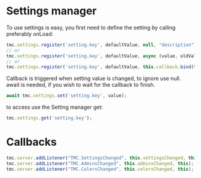 # Settings manager

To use settings is easy, you first need to define the setting by calling preferably onLoad:

```ts
tmc.settings.register('setting.key', defaultValue, null, "description");
// or
tmc.settings.register('setting.key', defaultValue, async (value, oldValue) => {} , "description");
// or
tmc.settings.register('setting.key', defaultValue, this.callback.bind(this), "description");
```

Callback is triggered when setting value is changed, to ignore use null.
await is needed, if you wish to wait for the callback to finish.

```ts
await tmc.settings.set('setting.key', value);
```

to access use the Setting manager get:

```ts
tmc.settings.get('setting.key');
```

# Callbacks

```ts
tmc.server.addListener("TMC.SettingsChanged", this.settingsChanged, this);
tmc.server.addListener("TMC.AdminsChanged", this.adminsChanged, this);
tmc.server.addListener("TMC.ColorsChanged", this.colorsChanged, this);
```
